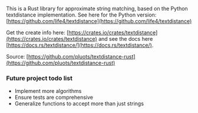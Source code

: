 This is a Rust library for approximate string matching, based on the Python
textdistance implementation. See here for the Python version:
[https://github.com/life4/textdistance](https://github.com/life4/textdistance)


Get the create info here:
[https://crates.io/crates/textdistance](https://crates.io/crates/textdistance)
and see the docs here
[https://docs.rs/textdistance/](https://docs.rs/textdistance/).

Source:
[https://github.com/pluots/textdistance-rust](https://github.com/pluots/textdistance-rust)



### Future project todo list
- Implement more algorithms
- Ensure tests are comprehensive
- Generalize functions to accept more than just strings
